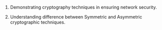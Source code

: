 1. Demonstrating cryptography techniques in ensuring network security.

2. Understanding difference between Symmetric and Asymmetric cryptographic techniques.
